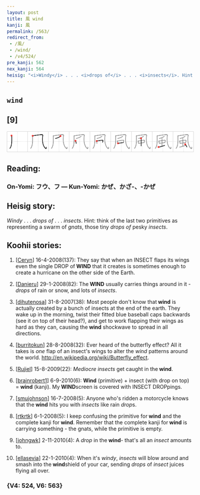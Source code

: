 ```yaml
---
layout: post
title: 風 wind
kanji: 風
permalink: /563/
redirect_from:
 - /風/
 - /wind/
 - /v4/524/
pre_kanji: 562
nex_kanji: 564
heisig: "<i>Windy</i> . . . <i>drops of</i> . . . <i>insects</i>. Hint: think of the last two primitives as representing a swarm of <i>gnats</i>, those tiny <i>drops of</i> pesky <i>insects</i>."
---
```


## `wind`

## [9]

<div class="stroke"><img src="../images/E9A2A8.png" /></div>

## Reading:

### On-Yomi: フウ、フ &mdash; Kun-Yomi: かぜ、かざ-、-かぜ

## Heisig story:

<i>Windy</i> . . . <i>drops of</i> . . . <i>insects</i>. Hint: think of the last two primitives as representing a swarm of <i>gnats</i>, those tiny <i>drops of</i> pesky <i>insects</i>.

## Koohii stories:

1) [<a href="http://kanji.koohii.com/profile/Ceryn">Ceryn</a>] 16-4-2008(137): They say that when an INSECT flaps its wings even the single DROP of<strong> WIND</strong> that it creates is sometimes enough to create a hurricane on the other side of the Earth.

2) [<a href="http://kanji.koohii.com/profile/Danieru">Danieru</a>] 29-1-2008(82): The<strong> WIND</strong> usually carries things around in it - <em>drops</em> of rain or snow, and lots of <em>insects</em>.

3) [<a href="http://kanji.koohii.com/profile/dihutenosa">dihutenosa</a>] 31-8-2007(38): Most people don&#039;t know that<strong> wind</strong> is actually created by a bunch of insects at the end of the earth. They wake up in the morning, twist their fitted blue baseball caps backwards (see it on top of their head?), and get to work flapping their wings as hard as they can, causing the<strong> wind</strong> shockwave to spread in all directions.

4) [<a href="http://kanji.koohii.com/profile/burritokun">burritokun</a>] 28-8-2008(32): Ever heard of the butterfly effect? All it takes is <em>one</em> flap of an insect&#039;s wings to alter the <em>wind</em> patterns around the world. <a href="http://en.wikipedia.org/wiki/Butterfly_effect">http://en.wikipedia.org/wiki/Butterfly_effect</a>.

5) [<a href="http://kanji.koohii.com/profile/Rujiel">Rujiel</a>] 15-8-2009(22): <em>Mediocre insects</em> get caught in the<strong> wind</strong>.

6) [<a href="http://kanji.koohii.com/profile/brainrobert1">brainrobert1</a>] 6-9-2010(6): <strong>Wind</strong> (primitive) + insect (with drop on top) =<strong> wind</strong> (kanji). My<strong> WIND</strong>screen is covered with INSECT DROPpings.

7) [<a href="http://kanji.koohii.com/profile/smujohnson">smujohnson</a>] 16-7-2008(5): Anyone who&#039;s ridden a motorcycle knows that the<strong> wind</strong> hits you with <em>insects</em> like rain <em>drop</em>s.

8) [<a href="http://kanji.koohii.com/profile/rtkrtk">rtkrtk</a>] 6-1-2008(5): I keep confusing the primitive for<strong> wind</strong> and the complete kanji for<strong> wind</strong>. Remember that the complete kanji for<strong> wind</strong> is carrying something - the gnats, while the primitive is empty.

9) [<a href="http://kanji.koohii.com/profile/johngwk">johngwk</a>] 2-11-2010(4): A <em>drop</em> in the<strong> wind</strong>- that&#039;s all an <em>insect</em> amounts to.

10) [<a href="http://kanji.koohii.com/profile/ellasevia">ellasevia</a>] 22-1-2010(4): When it&#039;s <em>windy</em>, <em>insects</em> will blow around and smash into the<strong> wind</strong>shield of your car, sending <em>drops</em> of <em>insect</em> juices flying all over.

### {V4: 524, V6: 563}
